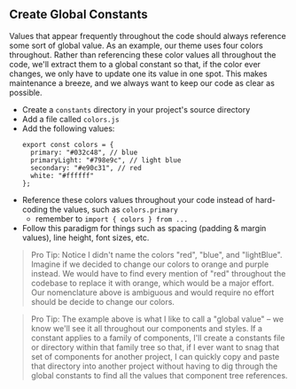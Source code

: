 ## Create Global Constants
Values that appear frequently throughout the code should always reference some sort of global value. As an example, our theme uses four colors throughout. Rather than referencing these color values all throughout the code, we'll extract them to a global constant so that, if the color ever changes, we only have to update one its value in one spot. This makes maintenance a breeze, and we always want to keep our code as clear as possible.

* Create a `constants` directory in your project's source directory
* Add a file called `colors.js`
* Add the following values:
    ```
    export const colors = {
      primary: "#032c48", // blue
      primaryLight: "#798e9c", // light blue
      secondary: "#e90c31", // red
      white: "#ffffff"
    };
    ```
* Reference these colors values throughout your code instead of hard-coding the values, such as `colors.primary`
    * remember to `import { colors } from ...`
* Follow this paradigm for things such as spacing (padding & margin values), line height, font sizes, etc.

>Pro Tip:
Notice I didn't name the colors "red", "blue", and "lightBlue". Imagine if we decided to change our colors to orange and purple instead. We would have to find every mention of "red" throughout the codebase to replace it with orange, which would be a major effort. Our nomenclature above is ambiguous and would require no effort should be decide to change our colors.

>Pro Tip:
The example above is what I like to call a "global value" – we know we'll see it all throughout our components and styles. If a constant applies to a family of components, I'll create a constants file or directory within that family tree so that, if I ever want to snag that set of components for another project, I can quickly copy and paste that directory into another project without having to dig through the global constants to find all the values that component tree references.

